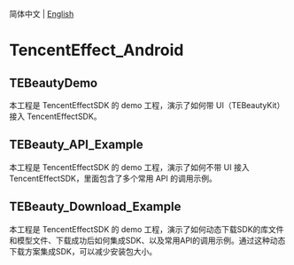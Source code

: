 简体中文  |  [English](https://github.com/Tencent-RTC/TencentEffect_Android/blob/main/README.md)

# TencentEffect_Android

## TEBeautyDemo
本工程是 TencentEffectSDK 的 demo 工程，演示了如何带 UI（TEBeautyKit） 接入 TencentEffectSDK。

## TEBeauty_API_Example
本工程是 TencentEffectSDK 的 demo 工程，演示了如何不带 UI 接入 TencentEffectSDK，里面包含了多个常用 API 的调用示例。

## TEBeauty_Download_Example

本工程是 TencentEffectSDK 的 demo 工程，演示了如何动态下载SDK的库文件和模型文件、下载成功后如何集成SDK、以及常用API的调用示例。通过这种动态下载方案集成SDK，可以减少安装包大小。